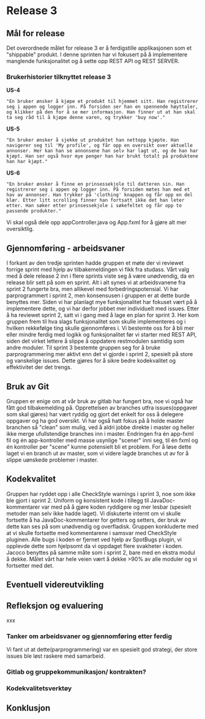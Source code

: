 # Release 3

## Mål for release

Det overordnede målet for release 3 er å ferdigstille applikasjonen som et "shippable" produkt. I denne sprinten har vi fokusert på å implementere manglende funksjonalitet og å sette opp REST API og REST SERVER.

### Brukerhistorier tilknyttet release 3

**US-4**

    "En bruker ønsker å kjøpe et produkt til hjemmet sitt. Han registrerer seg i appen og logger inn. På forsiden ser han en spennende høyttaler, og klikker på den for å se mer informasjon. Han finner ut at han skal ta seg råd til å kjøpe denne varen, og trykker 'buy now'."

**US-5**

    "En bruker ønsker å sjekke ut produktet han nettopp kjøpte. Han navigerer seg til 'My profile', og får opp en oversikt over aktuelle annonser. Her kan han se annonsene han selv har lagt ut, og de han har kjøpt. Han ser også hvor mye penger han har brukt totalt på produktene han har kjøpt."

**US-6**

    "En bruker ønsker å finne en prinsessekjole til datteren sin. Han registrerer seg i appen og logger inn. På forsiden møtes han med et hav av annonser. Han trykker på 'clothing' knappen og får opp en del klær. Etter litt scrolling finner han fortsatt ikke det han leter etter. Han søker etter prinsessekjole i søkefeltet og får opp to passende produkter."

Vi skal også dele opp appController.java og App.fxml for å gjøre alt mer oversiktlig.

## Gjennomføring - arbeidsvaner
I forkant av den tredje sprinten hadde gruppen et møte der vi reviewet forrige sprint med hjelp av tilbakemeldingen vi fikk fra studass. Vårt valg med å dele release 2 inn i flere sprints viste seg å være unødvendig, da en release blir sett på som en sprint. Alt i alt synes vi at arbeidsvanene fra sprint 2 fungerte bra, men allikevel med forbedringspotensial. Vi har parprogrammert i sprint 2, men konsensusen i gruppen er at dette burde benyttes mer. Siden vi har planlagt mye funksjonalitet har fokuset vært på å implementere dette, og vi har derfor jobbet mer individuelt med issues. Etter å ha reviewet sprint 2, satt vi i gang med å lage en plan for sprint 3. Her kom gruppen frem til hva slags funksjonalitet som skulle implementeres og i hvilken rekkefølge ting skulle gjennomføres i. Vi bestemte oss for å bli mer eller mindre ferdig med logikk og funksjonalitet før vi starter med REST API, siden det virket lettere å slippe å oppdatere restmodulen samtidig som andre moduler. Til sprint 3 bestemte gruppen seg for å bruke parprogrammering mer aktivt enn det vi gjorde i sprint 2, spesielt på store og vanskelige issues. Dette gjøres for å sikre bedre kodekvalitet og effektivitet der det trengs. 
 
## Bruk av Git

Gruppen er enige om at vår bruk av gitlab har fungert bra, noe vi også har fått god tilbakemelding på. Opprettelsen av branches utfra issues(oppgaver som skal gjøres) har vært ryddig og gjort det enkelt for oss å delegere oppgaver og ha god oversikt. Vi har også hatt fokus på å holde master branchen så "clean" som mulig, ved å aldri jobbe direkte i master og heller ikke merge ufullstendige branches inn i master. Endringen fra én app-fxml fil og én app-kontroller med masse usynlige "scener" inni seg, til én fxml og én kontroller per "scene" kunne potensielt bli et problem. For å løse dette laget vi en branch ut av master, som vi videre lagde branches ut av for å slippe uønskede problemer i master. 


## Kodekvalitet
Gruppen har ryddet opp i alle CheckStyle warnings i sprint 3, noe som ikke ble gjort i sprint 2. Uniform og konsistent kode i tillegg til JavaDoc-kommentarer var med på å gjøre koden ryddigere og mer lesbar (spesielt metoder man selv ikke hadde laget). Vi diskuterte internt om vi skulle fortsette å ha JavaDoc-kommentarer for getters og setters, der bruk av dette kan ses på som unødvendig og overfladisk. Gruppen konkluderte med at vi skulle fortsette med kommentarene i samsvar med CheckStyle pluginen. Alle bugs i koden er fjernet ved hjelp av SpotBugs plugin, vi opplevde dette som hjelpsomt da vi oppdaget flere svakheter i koden. Jacoco benyttes på samme måte som i sprint 2, bare med en ekstra modul å dekke. Målet vårt har hele veien vært å dekke >90% av alle moduler og vi fortsetter med det.



## Eventuell videreutvikling


## Refleksjon og evaluering

xxx

### Tanker om arbeidsvaner og gjennomføring etter ferdig

Vi fant ut at dette(parprogrammering) var en spesielt god strategi, der store issues ble løst raskere med samarbeid.

### Gitlab og gruppekommunikasjon/ kontrakten?

### Kodekvalitetsverktøy


## Konklusjon
